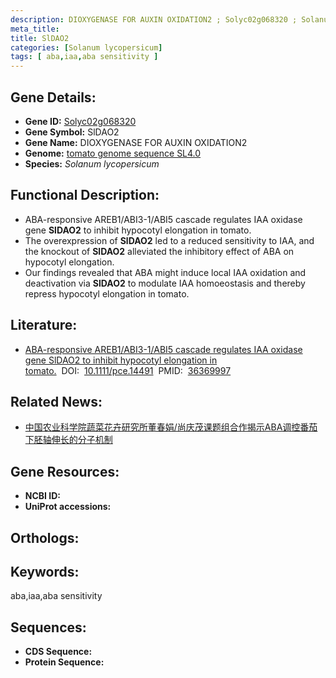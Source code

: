 ```yaml
---
description: DIOXYGENASE FOR AUXIN OXIDATION2 ; Solyc02g068320 ; Solanum lycopersicum
meta_title:
title: SlDAO2
categories: [Solanum lycopersicum]
tags: [ aba,iaa,aba sensitivity ]
---
```


## Gene Details:
- **Gene ID:**	[Solyc02g068320]()
- **Gene Symbol:** SlDAO2
- **Gene Name:** DIOXYGENASE FOR AUXIN OXIDATION2
- **Genome:** [tomato genome sequence SL4.0]()
- **Species:** *Solanum lycopersicum*

## Functional Description:
   - ABA-responsive AREB1/ABI3-1/ABI5 cascade regulates IAA oxidase gene **SlDAO2** to inhibit hypocotyl elongation in tomato.
   - The overexpression of **SlDAO2** led to a reduced sensitivity to IAA, and the knockout of **SlDAO2** alleviated the inhibitory effect of ABA on hypocotyl elongation.
   - Our findings revealed that ABA might induce local IAA oxidation and deactivation via **SlDAO2** to modulate IAA homoeostasis and thereby repress hypocotyl elongation in tomato.

## Literature:
   - [ABA-responsive AREB1/ABI3-1/ABI5 cascade regulates IAA oxidase gene SlDAO2 to inhibit hypocotyl elongation in tomato.]( https://onlinelibrary.wiley.com/doi/10.1111/pce.14491)&nbsp;&nbsp;DOI:&nbsp;&nbsp;[10.1111/pce.14491](https://onlinelibrary.wiley.com/doi/10.1111/pce.14491)&nbsp;&nbsp;PMID:&nbsp;&nbsp;[36369997](https://pubmed.ncbi.nlm.nih.gov/36369997/)

## Related News:
   - [中国农业科学院蔬菜花卉研究所董春娟/尚庆茂课题组合作揭示ABA调控番茄下胚轴伸长的分子机制](https://mp.weixin.qq.com/s?__biz=MzIyOTY2NDYyNQ==&mid=2247559613&idx=4&sn=4c69d369d7f75a8ef162c743243ef062&chksm=e8bc9ba3dfcb12b57f7f6eb79a65f9d9f540d60395250399a7b70de9cf61ca3332fc2f48f0d2&scene=27#wechat_redirect)

## Gene Resources:
- **NCBI ID:** [](https://www.ncbi.nlm.nih.gov/gene/?term=)
- **UniProt accessions:** [](https://www.uniprot.org/uniprotkb//entry)

## Orthologs:

## Keywords:
aba,iaa,aba sensitivity

## Sequences:
- **CDS Sequence:**
- **Protein Sequence:**
